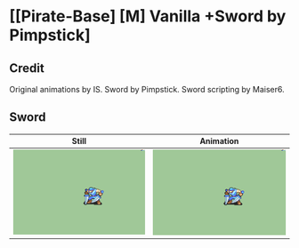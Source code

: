 # [\[Pirate-Base\] \[M\] Vanilla +Sword by Pimpstick]

## Credit

Original animations by IS.
Sword by Pimpstick.
Sword scripting by Maiser6.
	
## Sword

| Still | Animation |
| :---: | :-------: |
| ![Sword still](./Sword_000.png) | ![Sword animation](./Sword.gif) |
